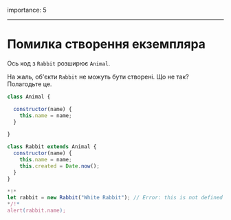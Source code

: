 importance: 5

---

# Помилка створення екземпляра

Ось код з `Rabbit` розширює `Animal`.

На жаль, об'єкти `Rabbit` не можуть бути створені. Що не так? Полагодьте це.
```js run
class Animal {

  constructor(name) {
    this.name = name;
  }

}

class Rabbit extends Animal {
  constructor(name) {  
    this.name = name;
    this.created = Date.now();
  }
}

*!*
let rabbit = new Rabbit("White Rabbit"); // Error: this is not defined
*/!*
alert(rabbit.name);
```

